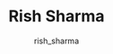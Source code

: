 ---
# this is autogenerated: do not edit
title: Rish Sharma
author: rish_sharma
layout: author-bio
jobtitle: Master's Student in Data Science
bio: University of Rochester
type: alumn
excerpt: "Research Data Analyst, 2021-2023. Rish is interested in generative modeling and property prediction of molecules using machine learning approaches.
"
header:
  teaser: /assets/images/people/bio-rsharma.jpg
papers: 
    - title: Fuzz Testing Molecular Representation Using Deep Variational Anomaly Generation
      excerpt: Nogueira VHR, <u>Sharma R</u>, Guido RVC, Keiser MJ. __J Chem Inf Model__. 2025 Feb 24.
      link: "https://doi.org/10.1021/acs.jcim.4c01876"

---